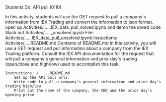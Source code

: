Students Do: API pull (0:10)


In this activity, students will use the GET request to pull a company's information from IEX Trading and convert the information to json format.
    open up Activities/......IEX_data_pull_solved.ipynb and demo the saved code
    Slack out Activites/....._unsolved.ipynb
    File:
    Activites/......IEX_data_pull_unsolved.ipynb
Instuctions:
    Activites/.....README.md
    Contents of README.md
        In this activity, you will use a GET request and pull information about a company from the IEX Trading platform. Consult the IEX API documentation for the request that will pull a company's general information and prior day's trading (open/close and high/low) used to accomplish this task. 

    Instructions: /.....README.md
        Set up the API pull urls.
        Write code to pull a company's general information and prior day's trading high/low
        Print out the name of the company, the CEO and the prior day's opening price